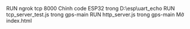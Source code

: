 RUN ngrok tcp 8000
Chỉnh code ESP32 trong D:\esp\uart_echo
RUN tcp_server_test.js trong gps-main
RUN http_server.js trong gps-main
Mở index.html

